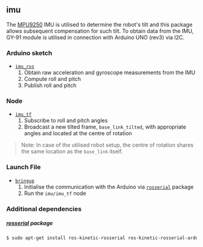 ## imu

The [MPU9250](https://www.invensense.com/products/motion-tracking/9-axis/mpu-9250/) IMU is utilised to determine the robot's tilt and this package allows subsequent compensation for such tilt.
To obtain data from the IMU, GY-91 module is utilised in connection with Arduino UNO (rev3) via I2C.

### Arduino sketch

+ [`imu_ros`](arduino_sketch/imu_ros.ino)
	1) Obtain raw acceleration and gyroscope measurements from the IMU
	2) Compute roll and pitch
	3) Publish roll and pitch

### Node

+ [`imu_tf`](src/imu_tf.cpp)
	1) Subscribe to roll and pitch angles
	2) Broadcast a new tilted frame, `base_link_tilted`, with appropriate angles and located at the centre of rotation

> Note: In case of the utilised robot setup, the centre of rotation shares the same location as the `base_link` itself.


### Launch File

+ [`bringup`](launch/bringup.launch)
	1) Initialise the communication with the Arduino via [`rosserial`](http://wiki.ros.org/rosserial) package
	2) Run the `imu/imu_tf` node

### Additional dependencies

##### [rosserial](http://wiki.ros.org/rosserial) package
```sh
$ sudo apt-get install ros-kinetic-rosserial ros-kinetic-rosserial-arduino
```
